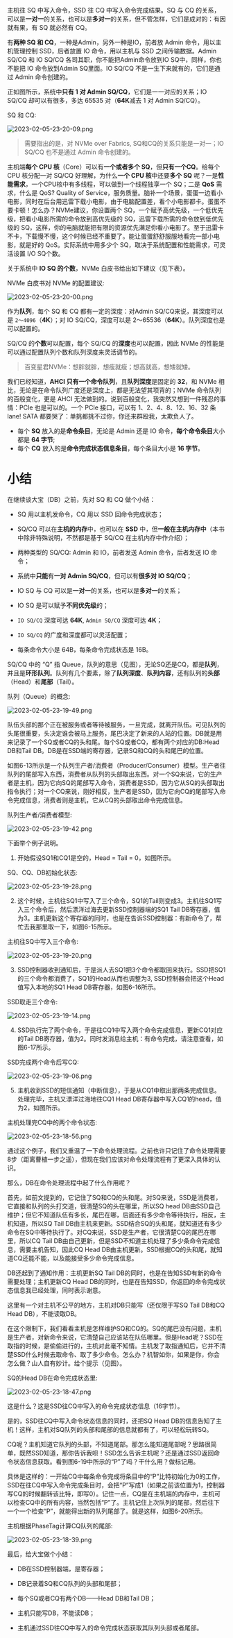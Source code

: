 
主机往 SQ 中写入命令，SSD 往 CQ 中写入命令完成结果。SQ 与 CQ 的关系，可以是**一对一**的关系，也可以是**多对一**的关系，但不管怎样，它们是成对的：有因就有果，有 SQ 就必然有 CQ。

有**两种 SQ 和 CQ**，一种是Admin，另外一种是IO，前者放 Admin 命令，用以主机管理控制 SSD，后者放置 IO 命令，用以主机与 SSD 之间传输数据。Admin SQ/CQ 和 IO SQ/CQ 各司其职，你不能把Admin命令放到IO SQ中，同样，你也不能把 IO 命令放到Admin SQ里面。IO SQ/CQ 不是一生下来就有的，它们是通过 Admin 命令创建的。

正如图所示，系统中**只有 1 对 Admin SQ/CQ**，它们是一一对应的关系；IO SQ/CQ 却可以有很多，多达 65535 对（**64K**减去 1 对 Admin SQ/CQ）。

SQ 和 CQ:

![2023-02-05-23-20-09.png](./images/2023-02-05-23-20-09.png)

>需要指出的是，对 NVMe over Fabrics, SQ和CQ的关系只能是一对一；IO SQ/CQ 也不是通过 Admin 命令创建的。

主机端**每个 CPU 核**（Core）可以有**一个或者多个 SQ**，但**只有一个CQ**。给每个 CPU 核分配一对 SQ/CQ 好理解，为什么**一个 CPU 核**中还要**多个 SQ** 呢？一是**性能需求**，一个CPU核中有多线程，可以做到一个线程独享一个 SQ；二是 **QoS** 需求，什么是 QoS? Quality of Service，服务质量。脑补一个场景，蛋蛋一边看小电影，同时在后台用迅雷下载小电影，由于电脑配置差，看个小电影都卡。蛋蛋不要卡顿！怎么办？NVMe建议，你设置两个 SQ，一个赋予高优先级，一个低优先级，把看小电影所需的命令放到高优先级的 SQ，迅雷下载所需的命令放到低优先级的 SQ，这样，你的电脑就能把有限的资源优先满足你看小电影了。至于迅雷卡不卡，下载慢不慢，这个时候已经不重要了。能让蛋蛋舒舒服服地看完一部小电影，就是好的 QoS。实际系统中用多少个 SQ，取决于系统配置和性能需求，可灵活设置 I/O SQ个数。

关于系统中 **IO SQ 的个数**，NVMe 白皮书给出如下建议（见下表）。

NVMe 白皮书对 NVMe 的配置建议:

![2023-02-05-23-20-00.png](./images/2023-02-05-23-20-00.png)

作为**队列**，每个 SQ 和 CQ 都有一定的深度：对Admin SQ/CQ来说，其深度可以是 `2～4096`（**4K**）；对 IO SQ/CQ，深度可以是 2～65536（**64K**）。队列深度也是可以配置的。

SQ/CQ 的**个数**可以配置，每个 SQ/CQ 的**深度**也可以配置，因此 NVMe 的性能是可以通过配置队列个数和队列深度来灵活调节的。

> 百变星君NVMe：想胖就胖，想瘦就瘦；想高就高，想矮就矮。

我们已经知道，**AHCI 只有一个命令队列**，且**队列深度**是固定的 **32**，和 NVMe 相比，无论是在命令队列广度还是深度上，都是无法望其项背的；NVMe 命令队列的百般变化，更是 AHCI 无法做到的。说到百般变化，我突然又想到一件残忍的事情：PCIe 也是可以的。一个 PCIe 接口，可以有 1、2、4、8、12、16、32 条 lane! SATA 都要哭了：单挑都挑不过你，你还来群殴我，太欺负人了。

* 每个 **SQ** 放入的是**命令条目**，无论是 Admin 还是 IO 命令，**每个命令条目**大小都是 **64 字节**;
* 每个 **CQ** 放入的是**命令完成状态信息条目**，每个条目大小是 **16 字节**。

# 小结

在继续谈大宝（DB）之前，先对 SQ 和 CQ 做个小结：

* SQ 用以主机发命令，CQ 用以 SSD 回命令完成状态；

* SQ/CQ 可以在**主机的内存**中，也可以在 **SSD** 中，但**一般在主机内存中**（本书中除非特殊说明，不然都是基于 SQ/CQ 在主机内存中作介绍）；

* 两种类型的 SQ/CQ: Admin 和 IO，前者发送 Admin 命令，后者发送 IO 命令；

* 系统中**只能**有**一对 Admin SQ/CQ**，但可以有**很多对 IO SQ/CQ**；

* IO SQ 与 CQ 可以是**一对一**的关系，也可以是**多对一**的关系；

* IO SQ 是可以赋予**不同优先级**的；

* `IO SQ/CQ` 深度可达 **64K**, `Admin SQ/CQ` 深度可达 **4K**；

* `IO SQ/CQ` 的广度和深度都可以灵活配置；

* 每条命令大小是 64B，每条命令完成状态是 16B。

SQ/CQ 中的 “Q” 指 Queue，队列的意思（见图），无论SQ还是CQ，都是**队列**，并且是**环形队列**。队列有几个要素，除了**队列深度**、**队列内容**，还有队列的**头部**（Head）和**尾部**（Tail）。

队列（Queue）的概念:

![2023-02-05-23-19-49.png](./images/2023-02-05-23-19-49.png)

队伍头部的那个正在被服务或者等待被服务，一旦完成，就离开队伍。可见队列的头尾很重要，头决定谁会被马上服务，尾巴决定了新来的人站的位置。DB就是用来记录了一个SQ或者CQ的头和尾。每个SQ或者CQ，都有两个对应的DB:Head DB和Tail DB。DB是在SSD端的寄存器，记录SQ和CQ的头和尾巴的位置。

如图6-13所示是一个队列生产者/消费者（Producer/Consumer）模型。生产者往队列的尾部写入东西，消费者从队列的头部取出东西。对一个SQ来说，它的生产者是主机，因为它向SQ的尾部写入命令，消费者是SSD，因为它从SQ的头部取出指令执行；对一个CQ来说，刚好相反，生产者是SSD，因为它向CQ的尾部写入命令完成信息，消费者则是主机，它从CQ的头部取出命令完成信息。

队列生产者/消费者模型:

![2023-02-05-23-19-42.png](./images/2023-02-05-23-19-42.png)

下面举个例子说明。

1. 开始假设SQ1和CQ1是空的，Head = Tail = 0，如图所示。

SQ、CQ、DB初始化状态:

![2023-02-05-23-19-28.png](./images/2023-02-05-23-19-28.png)

2. 这个时候，主机往SQ1中写入了三个命令，SQ1的Tail则变成3。主机往SQ1写入三个命令后，然后漂洋过海去更新SSD控制器端的SQ1 Tail DB寄存器，值为3。主机更新这个寄存器的同时，也是在告诉SSD控制器：有新命令了，帮忙去我那里取一下，如图6-15所示。

主机往SQ中写入三个命令:

![2023-02-05-23-19-20.png](./images/2023-02-05-23-19-20.png)

3. SSD控制器收到通知后，于是派人去SQ1把3个命令都取回来执行。SSD把SQ1的三个命令都消费了，SQ1的Head从而也调整为3, SSD控制器会把这个Head值写入本地的SQ1 Head DB寄存器，如图6-16所示。

SSD取走三个命令:

![2023-02-05-23-19-14.png](./images/2023-02-05-23-19-14.png)

4. SSD执行完了两个命令，于是往CQ1中写入两个命令完成信息，更新CQ1对应的Tail DB寄存器，值为2。同时发消息给主机：有命令完成，请注意查看，如图6-17所示。

SSD完成两个命令后写CQ:

![2023-02-05-23-19-06.png](./images/2023-02-05-23-19-06.png)

5. 主机收到SSD的短信通知（中断信息），于是从CQ1中取出那两条完成信息。处理完毕，主机又漂洋过海地往CQ1 Head DB寄存器中写入CQ1的head，值为2，如图所示。

主机处理完CQ中的两个命令状态:

![2023-02-05-23-18-56.png](./images/2023-02-05-23-18-56.png)

通过这个例子，我们又重温了一下命令处理流程。之前也许只记住了命令处理需要8步（距离曹植一步之遥），但现在我们应该对命令处理流程有了更深入具体的认识。

那么，DB在命令处理流程中起了什么作用呢？

首先，如前文提到的，它记住了SQ和CQ的头和尾。对SQ来说，SSD是消费者，它直接和队列的头打交道，很清楚SQ的头在哪里，所以SQ head DB由SSD自己维护；但它不知道队伍有多长，尾巴在哪，后面还有多少命令等待执行，相反，主机知道，所以SQ Tail DB由主机来更新。SSD结合SQ的头和尾，就知道还有多少命令在SQ中等待执行了。对CQ来说，SSD是生产者，它很清楚CQ的尾巴在哪里，所以CQ Tail DB由自己更新，但是SSD不知道主机处理了多少条命令完成信息，需要主机告知，因此CQ Head DB由主机更新。SSD根据CQ的头和尾，就知道CQ还能不能，以及能接受多少命令完成信息。

DB还起到了通知作用：主机更新SQ Tail DB的同时，也是在告知SSD有新的命令需要处理；主机更新CQ Head DB的同时，也是在告知SSD，你返回的命令完成状态信息我已经处理，同时表示谢意。

这里有一个对主机不公平的地方，主机对DB只能写（还仅限于写SQ Tail DB和CQ Head DB），不能读取DB。

在这个限制下，我们看看主机是怎样维护SQ和CQ的。SQ的尾巴没有问题，主机是生产者，对新命令来说，它清楚自己应该站在队伍哪里。但是Head呢？SSD在取指的时候，是偷偷进行的，主机对此毫不知情。主机发了取指通知后，它并不清楚SSD什么时候去取命令、取了多少命令。怎么办？机智如你，如果是你，你会怎么做？山人自有妙计。给个提示（见图）。

SQ的Head DB在命令完成状态里:

![2023-02-05-23-18-47.png](./images/2023-02-05-23-18-47.png)

这是什么？这是SSD往CQ中写入的命令完成状态信息（16字节）。

是的，SSD往CQ中写入命令状态信息的同时，还把SQ Head DB的信息告知了主机！这样，主机对SQ队列的头部和尾部的信息就都有了，可以轻松玩转SQ。

CQ呢？主机知道它队列的头部，不知道尾部。那怎么能知道尾部呢？思路很简单，既然SSD知道，那你告诉我呗！SSD怎么告诉主机呢？还是通过SSD返回命令状态信息获取。看到图6-19中所示的“P”了吗？干什么用？做标记用。

具体是这样的：一开始CQ中每条命令完成将条目中的“P”比特初始化为0的工作，SSD在往CQ中写入命令完成条目时，会把“P”写成1（如果之前该位置为1，控制器写CQ的时候翻转该比特，即写0）。记住一点，CQ是在主机端的内存中，主机可以检查CQ中的所有内容，当然包括“P”了。主机记住上次队列的尾部，然后往下一个一个检查“P”，就能得出新的队列尾部了。就是这样，如图6-20所示。

主机根据PhaseTag计算CQ队列的尾部:

![2023-02-05-23-18-39.png](./images/2023-02-05-23-18-39.png)

最后，给大宝做个小结：

* DB在SSD控制器端，是寄存器；

* DB记录着SQ和CQ队列的头部和尾部；

* 每个SQ或者CQ有两个DB——Head DB和Tail DB；

* 主机只能写DB，不能读DB；

* 主机通过SSD往CQ中写入的命令完成状态获取其队列头部或者尾部。